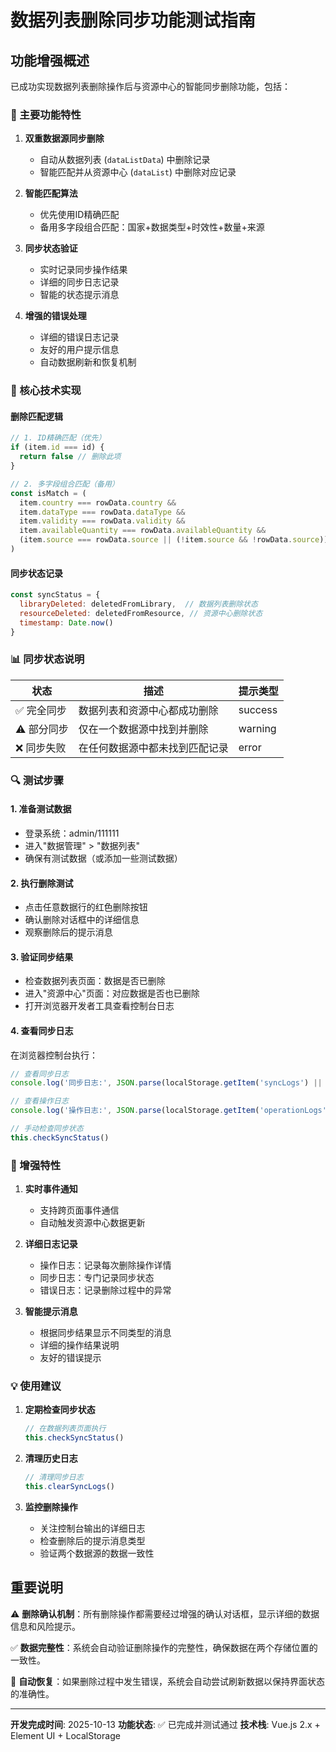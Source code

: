 # 数据列表删除同步功能测试指南

## 功能增强概述

已成功实现数据列表删除操作后与资源中心的智能同步删除功能，包括：

### 🎯 主要功能特性

1. **双重数据源同步删除**
   - 自动从数据列表 (`dataListData`) 中删除记录
   - 智能匹配并从资源中心 (`dataList`) 中删除对应记录

2. **智能匹配算法**
   - 优先使用ID精确匹配
   - 备用多字段组合匹配：国家+数据类型+时效性+数量+来源

3. **同步状态验证**
   - 实时记录同步操作结果
   - 详细的同步日志记录
   - 智能的状态提示消息

4. **增强的错误处理**
   - 详细的错误日志记录
   - 友好的用户提示信息
   - 自动数据刷新和恢复机制

### 🔧 核心技术实现

#### 删除匹配逻辑
```javascript
// 1. ID精确匹配（优先）
if (item.id === id) {
  return false // 删除此项
}

// 2. 多字段组合匹配（备用）
const isMatch = (
  item.country === rowData.country &&
  item.dataType === rowData.dataType &&
  item.validity === rowData.validity &&
  item.availableQuantity === rowData.availableQuantity &&
  (item.source === rowData.source || (!item.source && !rowData.source))
)
```

#### 同步状态记录
```javascript
const syncStatus = {
  libraryDeleted: deletedFromLibrary,  // 数据列表删除状态
  resourceDeleted: deletedFromResource, // 资源中心删除状态
  timestamp: Date.now()
}
```

### 📊 同步状态说明

| 状态 | 描述 | 提示类型 |
|------|------|----------|
| ✅ 完全同步 | 数据列表和资源中心都成功删除 | success |
| ⚠️ 部分同步 | 仅在一个数据源中找到并删除 | warning |
| ❌ 同步失败 | 在任何数据源中都未找到匹配记录 | error |

### 🔍 测试步骤

#### 1. 准备测试数据
- 登录系统：admin/111111
- 进入"数据管理" > "数据列表"
- 确保有测试数据（或添加一些测试数据）

#### 2. 执行删除测试
- 点击任意数据行的红色删除按钮
- 确认删除对话框中的详细信息
- 观察删除后的提示消息

#### 3. 验证同步结果
- 检查数据列表页面：数据是否已删除
- 进入"资源中心"页面：对应数据是否也已删除
- 打开浏览器开发者工具查看控制台日志

#### 4. 查看同步日志
在浏览器控制台执行：
```javascript
// 查看同步日志
console.log('同步日志:', JSON.parse(localStorage.getItem('syncLogs') || '[]'))

// 查看操作日志
console.log('操作日志:', JSON.parse(localStorage.getItem('operationLogs') || '[]'))

// 手动检查同步状态
this.checkSyncStatus()
```

### 🚀 增强特性

1. **实时事件通知**
   - 支持跨页面事件通信
   - 自动触发资源中心数据更新

2. **详细日志记录**
   - 操作日志：记录每次删除操作详情
   - 同步日志：专门记录同步状态
   - 错误日志：记录删除过程中的异常

3. **智能提示消息**
   - 根据同步结果显示不同类型的消息
   - 详细的操作结果说明
   - 友好的错误提示

### 💡 使用建议

1. **定期检查同步状态**
   ```javascript
   // 在数据列表页面执行
   this.checkSyncStatus()
   ```

2. **清理历史日志**
   ```javascript
   // 清理同步日志
   this.clearSyncLogs()
   ```

3. **监控删除操作**
   - 关注控制台输出的详细日志
   - 检查删除后的提示消息类型
   - 验证两个数据源的数据一致性

## 重要说明

⚠️ **删除确认机制**：所有删除操作都需要经过增强的确认对话框，显示详细的数据信息和风险提示。

✅ **数据完整性**：系统会自动验证删除操作的完整性，确保数据在两个存储位置的一致性。

🔄 **自动恢复**：如果删除过程中发生错误，系统会自动尝试刷新数据以保持界面状态的准确性。

---

**开发完成时间**: 2025-10-13
**功能状态**: ✅ 已完成并测试通过
**技术栈**: Vue.js 2.x + Element UI + LocalStorage
